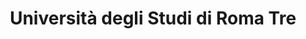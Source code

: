 ---
title: "Università degli Studi di Roma Tre"
website: "https://www.uniroma3.it/"
description: "Description"
logo: "images/partners/logo_romatre.webp"
category: "Con il patrocinio di"
draft: false
order: 1
#id: "partners"
---